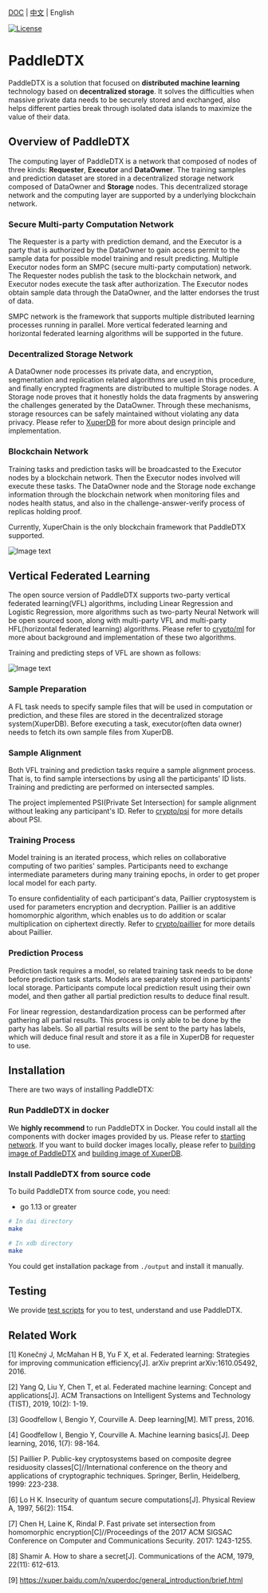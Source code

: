 [DOC](https://paddledtx.readthedocs.io) | [中文](./README_CN.md) | English

[![License](https://img.shields.io/badge/license-Apache%202-blue.svg)](LICENSE)

# PaddleDTX
PaddleDTX is a solution that focused on **distributed machine learning** technology based on **decentralized storage**. It solves the difficulties when massive private data needs to be securely stored and exchanged, also helps different parties break through isolated data islands to maximize the value of their data. 

## Overview of PaddleDTX
The computing layer of PaddleDTX is a network that composed of nodes of three kinds: **Requester**, **Executor** and **DataOwner**. The training samples and prediction dataset are stored in a decentralized storage network composed of DataOwner and **Storage** nodes. This decentralized storage network and the computing layer are supported by a underlying blockchain network.

### Secure Multi-party Computation Network
The Requester is a party with prediction demand, and the Executor is a party that is authorized by the DataOwner to gain access permit to the sample data for possible model training and result predicting. Multiple Executor nodes form an SMPC (secure multi-party computation) network. The Requester nodes publish the task to the blockchain network, and Executor nodes execute the task after authorization. The Executor nodes obtain sample data through the DataOwner, and the latter endorses the trust of data.

SMPC network is the framework that supports multiple distributed learning processes running in parallel. More vertical federated learning and horizontal federated learning algorithms will be supported in the future.

### Decentralized Storage Network
A DataOwner node processes its private data, and encryption, segmentation and replication related algorithms are used in this procedure, and finally encrypted fragments are distributed to multiple Storage nodes. A Storage node proves that it honestly holds the data fragments by answering the challenges generated by the DataOwner. Through these mechanisms, storage resources can be safely maintained without violating any data privacy. Please refer to [XuperDB](./xdb/README.md) for more about design principle and implementation. 

### Blockchain Network
Training tasks and prediction tasks will be broadcasted to the Executor nodes by a blockchain network. Then the Executor nodes involved will execute these tasks. The DataOwner node and the Storage node exchange information through the blockchain network when monitoring files and nodes health status, and also in the challenge-answer-verify process of replicas holding proof.

Currently, XuperChain is the only blockchain framework that PaddleDTX supported.

![Image text](./images/architecture.png)

## Vertical Federated Learning
The open source version of PaddleDTX supports two-party vertical federated learning(VFL) algorithms, including Linear Regression and Logistic Regression, more algorithms such as two-party Neural Network will be open sourced soon, along with multi-party VFL and multi-party HFL(horizontal federated learning) algorithms. Please refer to [crypto/ml](./crypto/core/machine_learning) for more about background and implementation of these two algorithms. 

Training and predicting steps of VFL are shown as follows:

![Image text](./images/vertical_learning.png)

### Sample Preparation
A FL task needs to specify sample files that will be used in computation or prediction, and these files are stored in the decentralized storage system(XuperDB). Before executing a task, executor(often data owner) needs to fetch its own sample files from XuperDB.

### Sample Alignment
Both VFL training and prediction tasks require a sample alignment process. That is, to find sample intersections by using all the participants' ID lists. Training and predicting are performed on intersected samples.

The project implemented PSI(Private Set Intersection) for sample alignment without leaking any participant's ID. Refer to [crypto/psi](./crypto/core/machine_learning/linear_regression/gradient_descent/mpc_vertical/psi.go) for more details about PSI.

### Training Process
Model training is an iterated process, which relies on collaborative computing of two parities' samples. Participants need to exchange intermediate parameters during many training epochs, in order to get proper local model for each party.

To ensure confidentiality of each participant's data, Paillier cryptosystem is used for parameters encryption and decryption. Paillier is an additive homomorphic algorithm, which enables us to do addition or scalar multiplication on ciphertext directly. Refer to [crypto/paillier](./crypto/common/math/homomorphism/paillier/paillier.go) for more details about Paillier.

### Prediction Process
Prediction task requires a model, so related training task needs to be done before prediction task starts. Models are separately stored in participants' local storage. Participants compute local prediction result using their own model, and then gather all partial prediction results to deduce final result.

For linear regression, destandardization process can be performed after gathering all partial results. This process is only able to be done by the party has labels. So all partial results will be sent to the party has labels, which will deduce final result and store it as a file in XuperDB for requester to use.

## Installation
There are two ways of installing PaddleDTX:

### Run PaddleDTX in docker
We **highly recommend** to run PaddleDTX in Docker.
You could install all the components with docker images provided by us. Please refer to [starting network](./testdata/README.md). If you want to build docker images locally, please refer to [building image of PaddleDTX](./dai/build_image.sh) and [building image of XuperDB](./xdb/build_image.sh).

### Install PaddleDTX from source code
To build PaddleDTX from source code, you need:

* go 1.13 or greater
```sh
# In dai directory
make

# In xdb directory 
make
```
You could get installation package from `./output` and install it manually.

## Testing
We provide [test scripts](./scripts/README.md) for you to test, understand and use PaddleDTX.


## Related Work
[1] Konečný J, McMahan H B, Yu F X, et al. Federated learning: Strategies for improving communication efficiency[J]. arXiv preprint arXiv:1610.05492, 2016.

[2] Yang Q, Liu Y, Chen T, et al. Federated machine learning: Concept and applications[J]. ACM Transactions on Intelligent Systems and Technology (TIST), 2019, 10(2): 1-19.

[3] Goodfellow I, Bengio Y, Courville A. Deep learning[M]. MIT press, 2016.

[4] Goodfellow I, Bengio Y, Courville A. Machine learning basics[J]. Deep learning, 2016, 1(7): 98-164.

[5] Paillier P. Public-key cryptosystems based on composite degree residuosity classes[C]//International conference on the theory and applications of cryptographic techniques. Springer, Berlin, Heidelberg, 1999: 223-238.

[6] Lo H K. Insecurity of quantum secure computations[J]. Physical Review A, 1997, 56(2): 1154.

[7] Chen H, Laine K, Rindal P. Fast private set intersection from homomorphic encryption[C]//Proceedings of the 2017 ACM SIGSAC Conference on Computer and Communications Security. 2017: 1243-1255.

[8] Shamir A. How to share a secret[J]. Communications of the ACM, 1979, 22(11): 612-613.

[9] https://xuper.baidu.com/n/xuperdoc/general_introduction/brief.html
